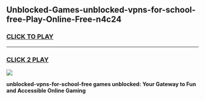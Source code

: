 
## Unblocked-Games-unblocked-vpns-for-school-free-Play-Online-Free-n4c24
<h3>
<a href="https://premium76.site?title=unblocked-vpns-for-school-free&ref=26A">CLICK TO PLAY</a></h3>
<hr>

<h3>
<a href="https://premium76.site?title=unblocked-vpns-for-school-free&ref=26A">CLICK 2 PLAY</a>
  
</h3>

<a href="https://premium76.site?title=unblocked-vpns-for-school-free&ref=26A"><img src="https://clearcache.store/games.png"></a>


**unblocked-vpns-for-school-free games unblocked: Your Gateway to Fun and Accessible Online Gaming**
